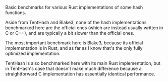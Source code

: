 Basic benchmarks for various Rust implementations of some hash functions.

Aside from TentHash and Blake3, none of the hash implementations benchmarked here are the official ones (which are instead usually written in C or C++), and are typically a bit slower than the official ones.

The most important benchmark here is Blake3, because its official implementation is in Rust, and as far as I know that's the only fully optimized implementation.

TentHash is also benchmarked here with its main Rust implementation, but in TentHash's case that doesn't make much difference because a straightforward C implementation has essentially identical performance.
